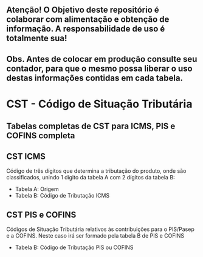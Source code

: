 ## Atenção! O Objetivo deste repositório é colaborar com alimentação e obtenção de informação. A responsabilidade de uso é totalmente sua!
## Obs. Antes de colocar em produção consulte seu contador, para que o mesmo possa liberar o uso destas informações contidas em cada tabela.

# CST - Código de Situação Tributária
## Tabelas completas de CST para ICMS, PIS e COFINS completa

## CST ICMS
Código de três dígitos que determina a tributação do produto, onde são classificados, unindo 1 dígito da tabela A com 2 dígitos da tabela B:
- Tabela A: Origem
- Tabela B: Código de Tributação ICMS


## CST PIS e COFINS
Códigos de Situação Tributária relativos às contribuições para o PIS/Pasep e a COFINS. Neste caso irá ser formado pela tabela B de PIS e COFINS
- Tabela B: Código de Tributação PIS ou COFINS